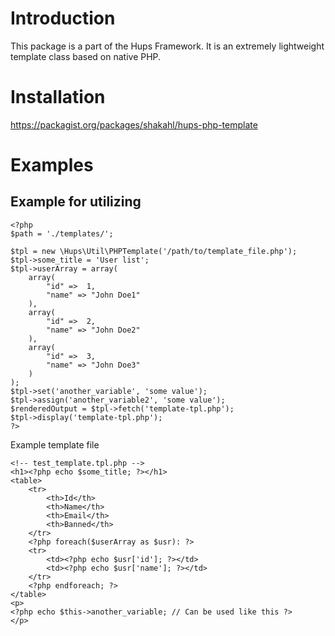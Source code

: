 # Introduction

This package is a part of the Hups Framework. It is an extremely lightweight template class based on native PHP.


# Installation

https://packagist.org/packages/shakahl/hups-php-template

# Examples

Example for utilizing
--

    <?php  
    $path = './templates/';  
 
    $tpl = new \Hups\Util\PHPTemplate('/path/to/template_file.php');
    $tpl->some_title = 'User list';
    $tpl->userArray = array(
    	array(
    		"id" =>  1,
    		"name" => "John Doe1"
    	),
    	array(
    		"id" =>  2,
    		"name" => "John Doe2"
    	),
    	array(
    		"id" =>  3,
    		"name" => "John Doe3"
    	)
    );
    $tpl->set('another_variable', 'some value');
    $tpl->assign('another_variable2', 'some value');
    $renderedOutput = $tpl->fetch('template-tpl.php');
    $tpl->display('template-tpl.php');
    ?>

Example template file

    <!-- test_template.tpl.php -->
    <h1><?php echo $some_title; ?></h1>
    <table>  
        <tr>  
            <th>Id</th>  
            <th>Name</th>  
            <th>Email</th>  
            <th>Banned</th>  
        </tr>  
        <?php foreach($userArray as $usr): ?>  
        <tr>  
            <td><?php echo $usr['id']; ?></td>  
            <td><?php echo $usr['name']; ?></td>  
        </tr>  
        <?php endforeach; ?>  
    </table>
    <p>
    <?php echo $this->another_variable; // Can be used like this ?>
    </p>



